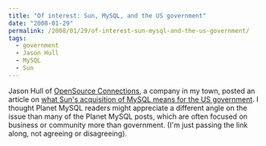 ```yaml
---
title: "Of interest: Sun, MySQL, and the US government"
date: "2008-01-29"
permalink: /2008/01/29/of-interest-sun-mysql-and-the-us-government/
tags:
  - government
  - Jason Hull
  - MySQL
  - Sun
---
```

Jason Hull of [OpenSource Connections][1], a company in my town, posted an article on [what Sun's acquisition of MySQL means for the US government][2]. I thought Planet MySQL readers might appreciate a different angle on the issue than many of the Planet MySQL posts, which are often focused on business or community more than government. (I'm just passing the link along, not agreeing or disagreeing).

 [1]: http://www.opensourceconnections.com/
 [2]: http://www.opensourceconnections.com/2008/01/29/what-does-suns-mysql-acquisition-mean-for-government-it-usage/
